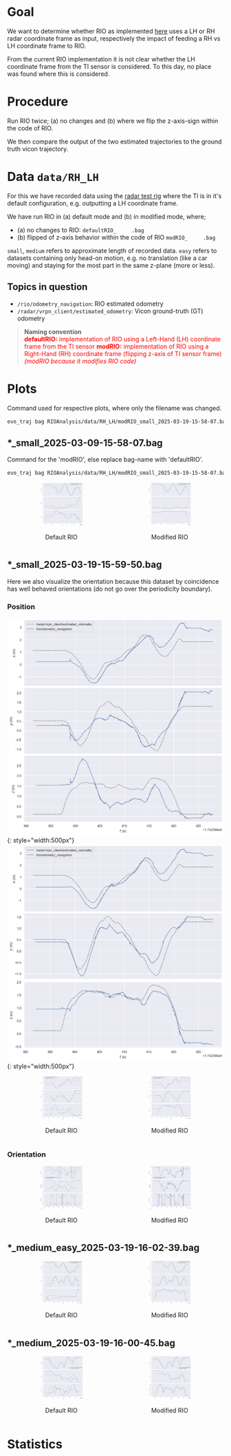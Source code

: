 # Goal
We want to determine whether RIO as implemented [here](https://github.com/ethz-asl/rio/tree/demo/smooth_flight_tuned) uses a LH or RH radar coordinate frame as input, respectively the impact of feeding a RH vs LH coordinate frame to RIO.

From the current RIO implementation it is not clear whether the LH coordinate frame from the TI sensor is considered. To this day, no place was found where this is considered.

# Procedure
Run RIO twice; (a) no changes and (b) where we flip the z-axis-sign within the code of RIO.

We then compare the output of the two estimated trajectories to the ground truth vicon trajectory.

# Data `data/RH_LH`
For this we have recorded data using the [radar test rig](https://github.com/Maexerich/radar_rig_sensor_fusion) where the TI is in it's default configuration, e.g. outputting a LH coordinate frame.

We have run RIO in (a) default mode and (b) in modified mode, where;
- (a) no changes to RIO: `defaultRIO_     .bag`
- (b) flipped of z-axis behavior within the code of RIO `modRIO_     .bag`

`small`, `medium` refers to approximate length of recorded data.
`easy` refers to datasets containing only head-on motion, e.g. no translation (like a car moving) and staying for the most part in the same z-plane (more or less).

## Topics in question
- `/rio/odometry_navigation`: RIO estimated odometry
- `/radar/vrpn_client/estimated_odometry`: Vicon ground-truth (GT) odometry

> **Naming convention**  
> <span style="color: red;"> **defaultRIO:** implementation of RIO using a Left-Hand (LH) coordinate frame from the TI sensor
> **modRIO:** implementation of RIO using a Right-Hand (RH) coordinate frame (flipping z-axis of TI sensor frame) _(modRIO because it modifies RIO code)_

# Plots

Command used for respective plots, where only the filename was changed.
```bash
evo_traj bag RIOAnalysis/data/RH_LH/modRIO_small_2025-03-19-15-58-07.bag /rio/odometry_navigation --ref /radar/vrpn_client/estimated_odometry --align --plot
```
## *_small_2025-03-09-15-58-07.bag
Command for the 'modRIO', else replace bag-name with 'defaultRIO'.
```bash
evo_traj bag RIOAnalysis/data/RH_LH/modRIO_small_2025-03-19-15-58-07.bag /rio/odometry_navigation --ref /radar/vrpn_client/estimated_odometry --align --plot
```
<div style="display: flex; justify-content: space-between;">
    <div style="text-align: center;">
        <img src="/RIOAnalysis/Default_small_2025-03-19-15-58-07.png" alt="Default RIO" width="40%">
        <p>Default RIO</p>
    </div>
    <div style="text-align: center;">
        <img src="/RIOAnalysis/Mod_small_2025-03-19-15-58-07.png" alt="Modified RIO" width="40%">
        <p>Modified RIO</p>
    </div>
</div>

## *_small_2025-03-19-15-59-50.bag
Here we also visualize the orientation because this dataset by coincidence has well behaved orientations (do not go over the periodicity boundary).
### Position
![alt](/RIOAnalysis/Default_small_2025-03-19-15-59-50.png "Default RIO"){: style="width:500px"} ![alt](/RIOAnalysis/Mod_small_2025-03-19-15-59-50.png "Modified RIO"){: style="width:500px"}

<div style="display: flex; justify-content: space-between;">
    <div style="text-align: center;">
        <img src="/RIOAnalysis/Default_small_2025-03-19-15-59-50.png" alt="Default RIO" width="40%">
        <p>Default RIO</p>
    </div>
    <div style="text-align: center;">
        <img src="/RIOAnalysis/Mod_small_2025-03-19-15-59-50.png" alt="Modified RIO" width="40%">
        <p>Modified RIO</p>
    </div>
</div>

### Orientation
<div style="display: flex; justify-content: space-between;">
    <div style="text-align: center;">
        <img src="/RIOAnalysis/Default_orientation_small_2025-03-19-15-59-50.png" alt="Default RIO" width="40%">
        <p>Default RIO</p>
    </div>
    <div style="text-align: center;">
        <img src="/RIOAnalysis/Mod_orientation_small_2025-03-19-15-59-50.png" alt="Modified RIO" width="40%">
        <p>Modified RIO</p>
    </div>
</div>

## *_medium_easy_2025-03-19-16-02-39.bag
<div style="display: flex; justify-content: space-between;">
    <div style="text-align: center;">
        <img src="/RIOAnalysis/Default_medium_easy_2025-03-19-16-02-39.png" alt="Default RIO" width="40%">
        <p>Default RIO</p>
    </div>
    <div style="text-align: center;">
        <img src="/RIOAnalysis/Mod_medium_easy_2025-03-19-16-02-39.png" alt="Modified RIO" width="40%">
        <p>Modified RIO</p>
    </div>
</div>

## *_medium_2025-03-19-16-00-45.bag
<div style="display: flex; justify-content: space-between;">
    <div style="text-align: center;">
        <img src="/RIOAnalysis/Default_medium_2025-03-19-16-00-45.png" alt="Default RIO" width="40%">
        <p>Default RIO</p>
    </div>
    <div style="text-align: center;">
        <img src="/RIOAnalysis/Mod_medium_2025-03-19-16-00-45.png" alt="Modified RIO" width="40%">
        <p>Modified RIO</p>
    </div>
</div>

# Statistics
